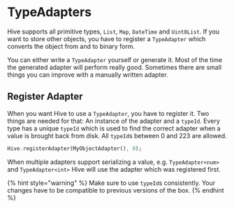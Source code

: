 # TypeAdapters

Hive supports all primitive types, `List`, `Map`, `DateTime` and `Uint8List`. If you want to store other objects, you have to register a `TypeAdapter` which converts the object from and to binary form.

You can either write a `TypeAdapter` yourself or generate it. Most of the time the generated adapter will perform really good. Sometimes there are small things you can improve with a manually written adapter.

## Register Adapter

When you want Hive to use a `TypeAdapter`, you have to register it. Two things are needed for that: An instance of the adapter and a `typeId`. Every type has a unique `typeId` which is used to find the correct adapter when a value is brought back from disk. All `typeId`s between 0 and 223 are allowed.

```dart
Hive.registerAdapter(MyObjectAdapter(), 0);
```

When multiple adapters support serializing a value, e.g. `TypeAdapter<num>` and `TypeAdapter<int>` Hive will use the adapter which was registered first.

{% hint style="warning" %}
Make sure to use `typeId`s consistently. Your changes have to be compatible to previous versions of the box.
{% endhint %}

